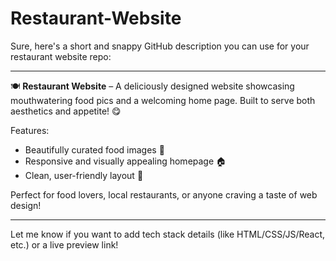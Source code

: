 # Restaurant-Website
Sure, here's a short and snappy GitHub description you can use for your restaurant website repo:

---

🍽️ **Restaurant Website** – A deliciously designed website showcasing mouthwatering food pics and a welcoming home page. Built to serve both aesthetics and appetite! 😋

Features:

* Beautifully curated food images 📸
* Responsive and visually appealing homepage 🏠
* Clean, user-friendly layout 🍴

Perfect for food lovers, local restaurants, or anyone craving a taste of web design!

---

Let me know if you want to add tech stack details (like HTML/CSS/JS/React, etc.) or a live preview link!
